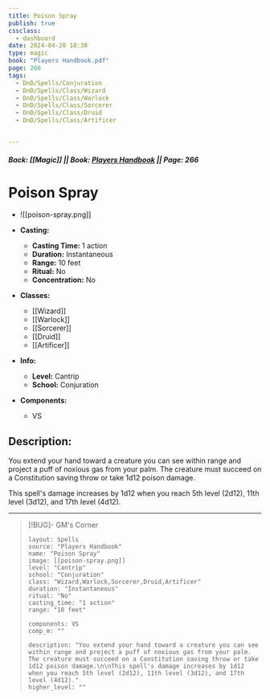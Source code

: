 ```yaml
---
title: Poison Spray
publish: true
cssclass:
  - dashboard
date: 2024-04-20 18:30
type: magic
book: "Players Handbook.pdf"
page: 266
tags:
  - DnD/Spells/Conjuration
  - DnD/Spells/Class/Wizard
  - DnD/Spells/Class/Warlock
  - DnD/Spells/Class/Sorcerer
  - DnD/Spells/Class/Druid
  - DnD/Spells/Class/Artificer


---
```


##### Back: [[Magic]] || Book: [Players Handbook](https://drive.google.com/drive/folders/1O5bhpYizcIT5xxAoLOuzCRht_PVS7VSG?usp=sharing) || Page: 266

# Poison Spray
- ![[poison-spray.png]]
- **Casting:**
    - **Casting Time:** 1 action
    - **Duration:** Instantaneous
    - **Range:** 10 feet
    - **Ritual:** No
    - **Concentration:** No
- **Classes:**
    - [[Wizard]]
    - [[Warlock]]
    - [[Sorcerer]]
    - [[Druid]]
    - [[Artificer]]

- **Info:**
    - **Level:** Cantrip
    - **School:** Conjuration
- **Components:**
    - VS


## Description:
You extend your hand toward a creature you can see within range and project a puff of noxious gas from your palm. The creature must succeed on a Constitution saving throw or take 1d12 poison damage.

This spell's damage increases by 1d12 when you reach 5th level (2d12), 11th level (3d12), and 17th level (4d12).



---

> [!BUG]- GM's Corner
>
> ```statblock
> layout: Spells
> source: "Players Handbook"
> name: "Poison Spray"
> image: [[poison-spray.png]]
> level: "Cantrip"
> school: "Conjuration"
> class: "Wizard,Warlock,Sorcerer,Druid,Artificer"
> duration: "Instantaneous"
> ritual: "No"
> casting_time: "1 action"
> range: "10 feet"
>
> components: VS
> comp_m: ""
>
> description: "You extend your hand toward a creature you can see within range and project a puff of noxious gas from your palm. The creature must succeed on a Constitution saving throw or take 1d12 poison damage.\n\nThis spell's damage increases by 1d12 when you reach 5th level (2d12), 11th level (3d12), and 17th level (4d12)."
> higher_level: ""
> ```
